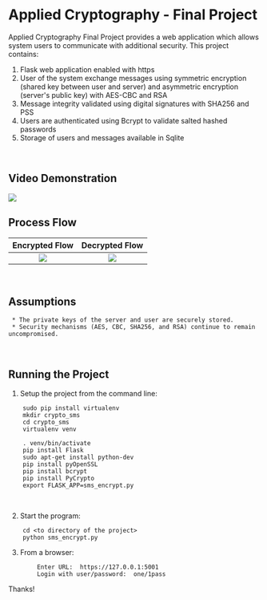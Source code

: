 # Applied Cryptography - Final Project

  Applied Cryptography Final Project provides a web application which allows system users to communicate with additional security.  This project contains:
  1) Flask web application enabled with https
  2) User of the system exchange messages using symmetric encryption (shared key between user and server) and asymmetric encryption (server's public key) with AES-CBC and RSA
  3) Message integrity validated using digital signatures with SHA256 and PSS
  4) Users are authenticated using Bcrypt to validate salted hashed passwords
  5) Storage of users and messages available in Sqlite
<BR>

## Video Demonstration
<a href="http://www.youtube.com/watch?v=8WdmWd4EMTw"><img src="http://img.youtube.com/vi/8WdmWd4EMTw/0.jpg"/></a>
<BR>

## Process Flow
Encrypted Flow             |  Decrypted Flow
:-------------------------:|:-------------------------:
![](https://raw.githubusercontent.com/ceinfo/AppliedCryptography-FinalProject/master/images/cryptoFinalEncryptFlow.png)<BR>  |  ![](https://raw.githubusercontent.com/ceinfo/AppliedCryptography-FinalProject/master/images/cryptoFinalDecryptFlow.png) 
<BR>


## Assumptions
```
 * The private keys of the server and user are securely stored.
 * Security mechanisms (AES, CBC, SHA256, and RSA) continue to remain uncompromised.
```
<BR>

## Running the Project
1) Setup the project from the command line:
```
	sudo pip install virtualenv
	mkdir crypto_sms
	cd crypto_sms
	virtualenv venv
	
	. venv/bin/activate
	pip install Flask
	sudo apt-get install python-dev	
	pip install pyOpenSSL
	pip install bcrypt
	pip install PyCrypto
	export FLASK_APP=sms_encrypt.py
```
<BR>

2) Start the program:
```
	cd <to directory of the project>
	python sms_encrypt.py
```

3) From a browser:
```
        Enter URL:  https://127.0.0.1:5001
        Login with user/password:  one/1pass
```

Thanks!
